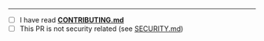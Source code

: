 <!-- Add a brief description of your PR here -->

<!-- If this PR closes any issues, please enumerate them; i.e. "Closes #4" -->

<!-- If this PR involves or references any other issues, list them as well -->

---

<!-- Put an `x` in all the following boxes that apply to you -->
- [ ] I have read **[CONTRIBUTING.md](../CONTRIBUTING.md)**
- [ ] This PR is not security related (see [SECURITY.md](../SECURITY.md))
